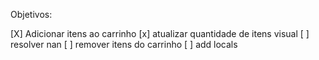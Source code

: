 Objetivos:

[X] Adicionar itens ao carrinho
[x] atualizar quantidade de itens visual
[ ] resolver nan
[ ] remover itens do carrinho
[ ] add locals